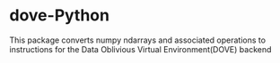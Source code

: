 # dove-Python
This package converts numpy ndarrays and associated operations to instructions 
for the Data Oblivious Virtual Environment(DOVE) backend
